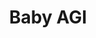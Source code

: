 ---
title: Baby AGI
sdk: streamlit
emoji: 🌍
colorFrom: red
colorTo: indigo
sdk_version: 1.17.0
app_file: babyagi.py
duplicated_from: dory111111/babyagi-streamlit
---
